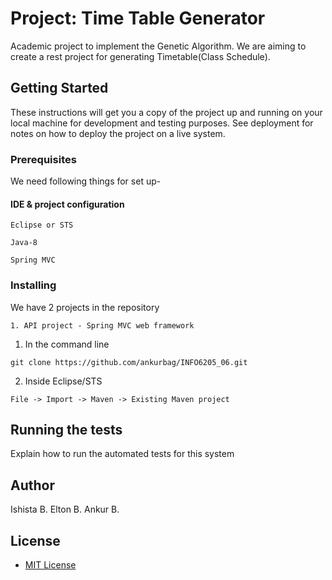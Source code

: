 # Project: Time Table Generator 
Academic project to implement the Genetic Algorithm. We are aiming to create a rest project for generating Timetable(Class Schedule).

## Getting Started

These instructions will get you a copy of the project up and running on your local machine for development and testing purposes. See deployment for notes on how to deploy the project on a live system.

### Prerequisites

We need following things for set up-

#### IDE & project configuration
```
Eclipse or STS
```
```
Java-8
```
```
Spring MVC
```

### Installing

We have 2 projects in the repository

```
1. API project - Spring MVC web framework
```
1) In the command line
```
git clone https://github.com/ankurbag/INFO6205_06.git
```
2) Inside Eclipse/STS
```
File -> Import -> Maven -> Existing Maven project
```

## Running the tests

Explain how to run the automated tests for this system

## Author
Ishista B.
Elton B.
Ankur B.

## License
* [MIT License](http://www.opensource.org/licenses/mit-license.php)
 
